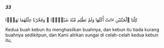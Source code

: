 ##### 33

<span class="ayah">كِلْتَا ٱلْجَنَّتَيْنِ ءَاتَتْ أُكُلَهَا وَلَمْ تَظْلِم مِّنْهُ شَيْـًۭٔا ۚ وَفَجَّرْنَا خِلَٰلَهُمَا نَهَرًۭا</span>

<span class="ayah_translation">Kedua buah kebun itu menghasilkan buahnya, dan kebun itu tiada kurang buahnya sedikitpun, dan Kami alirkan sungai di celah-celah kedua kebun itu,</span>
